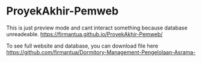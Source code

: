 # ProyekAkhir-Pemweb

This is just preview mode and cant interact something because database unreadeable.
https://firmantua.github.io/ProyekAkhir-Pemweb/

To see full website and database, you can download file here
https://github.com/firmantua/Dormitory-Management-Pengelolaan-Asrama-
